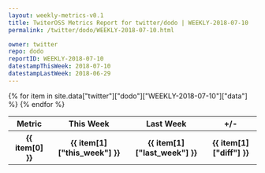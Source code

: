 ```yaml
---
layout: weekly-metrics-v0.1
title: TwiterOSS Metrics Report for twitter/dodo | WEEKLY-2018-07-10
permalink: /twitter/dodo/WEEKLY-2018-07-10.html

owner: twitter
repo: dodo
reportID: WEEKLY-2018-07-10
datestampThisWeek: 2018-07-10
datestampLastWeek: 2018-06-29
---
```


<table style="width: 100%">
    <tr>
        <th>Metric</th>
        <th>This Week</th>
        <th>Last Week</th>
        <th>+/-</th>
    </tr>
    {% for item in site.data["twitter"]["dodo"]["WEEKLY-2018-07-10"]["data"] %}
    <tr>
        <th>{{ item[0] }}</th>
        <th>{{ item[1]["this_week"] }}</th>
        <th>{{ item[1]["last_week"] }}</th>
        <th>{{ item[1]["diff"] }}</th>
    </tr>
    {% endfor %}
</table>

